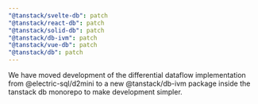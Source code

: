 ```yaml
---
"@tanstack/svelte-db": patch
"@tanstack/react-db": patch
"@tanstack/solid-db": patch
"@tanstack/db-ivm": patch
"@tanstack/vue-db": patch
"@tanstack/db": patch
---
```


We have moved development of the differential dataflow implementation from @electric-sql/d2mini to a new @tanstack/db-ivm package inside the tanstack db monorepo to make development simpler.
